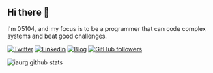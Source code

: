 ## Hi there 👋

I'm 05104, and my focus is to be a programmer that can code complex systems and beat good challenges.

[![Twitter](https://img.shields.io/badge/-Twitter-222222?style=flat-square&logo=twitter&logoColor=white&link=https://twitter.com/EngincanVeske)](https://twitter.com/iaurg)
[![Linkedin](https://img.shields.io/badge/-LinkedIn-222222?style=flat-square&logo=Linkedin&logoColor=white&link=https://www.linkedin.com/in/iaurg/)](https://www.linkedin.com/in/iaurg/)
[![Blog](https://img.shields.io/badge/-Blog-222222?style=flat-square&logo=Ghost&logoColor=white&link=https://segredo.dev)](https://segredo.dev/)
[![GitHub followers](https://img.shields.io/github/followers/iaurg.svg?style=social&label=Follow&maxAge=2592000)](https://github.com/iaurg?tab=followers)

![iaurg github stats](https://github-readme-stats.vercel.app/api?username=iaurg&show_icons=true&title_color=fff&icon_color=FFCC00&text_color=9f9f9f&bg_color=151515)

<!--
**05104/05104** is a ✨ _special_ ✨ repository because its `README.md` (this file) appears on your GitHub profile.

Here are some ideas to get you started:

- 🔭 I’m currently working on ...
- 🌱 I’m currently learning ...
- 👯 I’m looking to collaborate on ...
- 🤔 I’m looking for help with ...
- 💬 Ask me about ...
- 📫 How to reach me: ...
- 😄 Pronouns: ...
- ⚡ Fun fact: ...
-->

